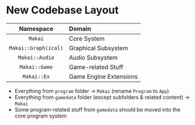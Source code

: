 # New Codebase Layout

| Namespace | Domain |
|:-:|:-|
| `Makai` | Core System |
| `Makai::Graph(ical)` | Graphical Subsystem |
| `Makai::Audio` | Audio Subsystem |
| `Makai::Game` | Game-related Stuff |
| `Makai::Ex` | Game Engine Extensions |


- Everything from `program` folder → `Makai` (rename `Program` to `App`)
- Everything from `gamedata` folder (except subfolders & related content) → `Makai`
- Some program-related stuff from `gamedata` should be moved into the core program system
